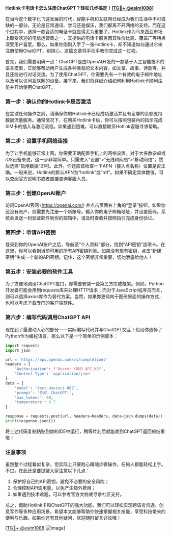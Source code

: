 **Hotlink卡电话卡怎么注册ChatGPT？轻松几步搞定！[[TG💪+ @esim1088](https://t.me/s/esim1088)]**

在当今这个数字化飞速发展的时代，智能手机和互联网已经成为我们生活中不可或缺的一部分。无论是日常通讯、学习还是娱乐，我们都离不开网络的支持。而在这个过程中，选择一款合适的电话卡就显得尤为重要了。Hotlink作为马来西亚市场上颇受欢迎的电信运营商之一，其提供的电话卡服务因其性价比高、覆盖广等特点深受用户喜爱。那么，如果你刚刚入手了一张Hotlink卡，却不知道如何通过它来注册使用ChatGPT，别担心，这篇文章将手把手教你完成这一过程。

首先，我们需要明确一点：ChatGPT是由OpenAI开发的一款基于人工智能技术的语言模型，它能够帮助用户生成各种类型的文本内容，如文章、故事、诗歌等，并且还能进行对话交流。为了使用ChatGPT，你需要先有一个有效的电子邮件地址以及可以访问互联网的设备。接下来，我们将详细介绍如何利用Hotlink卡顺利注册并开始使用ChatGPT。

### 第一步：确认你的Hotlink卡是否激活

在尝试任何操作之前，请确保你的Hotlink卡已经成功激活并且有足够的余额支持数据流量服务。通常情况下，在购买Hotlink卡后，你可以按照包装内的指示完成SIM卡的插入与激活流程。如果遇到困难，可以直接联系Hotlink客服寻求帮助。

### 第二步：设置手机网络连接

为了让手机能够正常上网，你需要正确配置手机上的网络设置。对于大多数安卓或iOS设备来说，这一步非常简单。只需进入“设置”>“无线和网络”>“移动网络”，然后选择“启用数据”即可。此外，你还应该检查一下APN（接入点名称）设置是否正确。一般来说，Hotlink的默认APN为“hotlink”或“m1”。如果不确定具体数值，可以查阅官方说明书或者直接咨询客服人员。

### 第三步：创建OpenAI账户

访问OpenAI官网 (https://openai.com/) 并点击页面右上角的“登录”按钮。如果你还没有账户，则需要先注册一个新账号。输入你的电子邮箱地址，并设置密码。系统会发送一封验证邮件到你的邮箱中，请及时查收并按照指引完成身份验证。

### 第四步：申请API密钥

登录到你的OpenAI账户之后，导航至“个人资料”部分，找到“API密钥”选项卡。在这里，你可以看到当前可用的所有API密钥列表。如果没有现有密钥，点击“新建密钥”生成一个新的API密钥。记住，这个密钥非常重要，切勿泄露给他人！

### 第五步：安装必要的软件工具

为了方便地调用ChatGPT接口，你需要安装一些第三方库或框架。例如，Python开发者可能会用到requests库来处理HTTP请求；而对于JavaScript程序员而言，则可以选择axios库作为替代方案。当然，如果你更倾向于图形界面的操作方式，也可以考虑下载专门的客户端软件。

### 第六步：编写代码调用ChatGPT API

现在到了最激动人心的部分——实际编写代码并与ChatGPT交互！假设你选择了Python作为编程语言，那么以下是一个简单的示例脚本：

```python
import requests
import json

url = 'https://api.openai.com/v1/completions'
headers = {
    'Authorization': f'Bearer YOUR_API_KEY',
    'Content-Type': 'application/json'
}
data = {
    'model': 'text-davinci-002',
    'prompt': '你好，ChatGPT!',
    'max_tokens': 60,
    'temperature': 0.7
}

response = requests.post(url, headers=headers, data=json.dumps(data))
print(response.json())
```

将上述代码复制粘贴到你的IDE中运行，稍等片刻后就能收到ChatGPT返回的结果啦！

### 注意事项

虽然整个过程看似复杂，但实际上只要耐心跟随步骤操作，任何人都能轻松上手。不过，在此还是要提醒大家注意以下几点：
1. 保护好自己的API密钥，避免不必要的安全风险；
2. 合理控制API调用量，以免产生额外费用；
3. 如果遇到技术难题，可以参考官方文档或寻求社区支持。

总之，借助Hotlink卡和ChatGPT的强大功能，我们可以轻松实现跨语言沟通、创意写作等多种应用场景。希望本文能够帮助你快速掌握相关技能，享受科技带来的便利与乐趣。如果你还有其他疑问，欢迎随时留言讨论哦！

[[TG💪+ @esim1088](https://t.me/s/esim1088) ![Image](https://i.postimg.cc/4NQfJmqS/Snipaste-2025-05-13-00-14-12.png)]